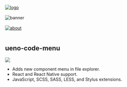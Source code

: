 [![logo](https://user-images.githubusercontent.com/937328/50184775-edc3c880-030d-11e9-9ea5-749d677b7357.png)](https://ueno.co/?utm_source=github&utm_campaign=ueno-code-menu)
<br /><br />
![banner](https://user-images.githubusercontent.com/937328/50184764-e56b8d80-030d-11e9-88e1-ff92c94762ed.png)
<br /><br />
[![about](https://user-images.githubusercontent.com/937328/50184746-da186200-030d-11e9-8edb-3227e9300524.png)](https://ueno.co/contact/?utm_source=github&utm_campaign=ueno-code-menu)
<br /><br />

## ueno-code-menu

![](https://img.shields.io/vscode-marketplace/d/ueno.ueno-code-menu.svg)

- Adds new component menu in file explorer.
- React and React Native support.
- JavaScript, SCSS, SASS, LESS, and Stylus extensions.
